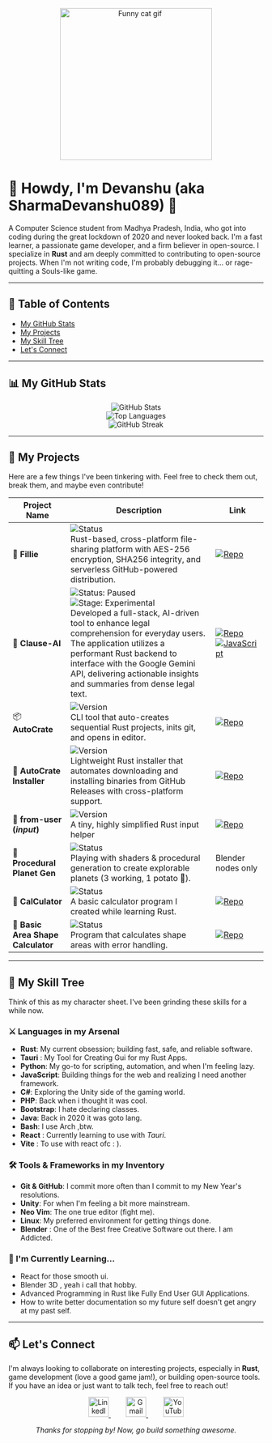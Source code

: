 <p align="center">
  <a href="https://www.youtube.com/watch?v=dQw4w9WgXcQ">
    <img src="https://www.google.com/search?q=https://media.giphy.com/media/v1.Y2lkPTc5MGI3NjExaDB6d2p2ZjlhZzJ2bW14cXBpNzgzaG14ZzB6bHBvM3dnbTNsaDI2ZyZlcD12MV9pbnRlcm5hbF9naWZfYnlfaWQmY3Q9Zw/13HgwGsXF0aiwE/giphy.gif" alt="Funny cat gif" width="300">
  </a>
</p>

# 👋 Howdy, I'm Devanshu (aka SharmaDevanshu089) 👋

A Computer Science student from Madhya Pradesh, India, who got into coding during the great lockdown of 2020 and never looked back. I'm a fast learner, a passionate game developer, and a firm believer in open-source. I specialize in **Rust** and am deeply committed to contributing to open-source projects. When I'm not writing code, I'm probably debugging it... or rage-quitting a Souls-like game.

---

## 📜 Table of Contents

- [My GitHub Stats](#-my-github-stats)
- [My Projects](#-my-projects)
- [My Skill Tree](#-my-skill-tree)
- [Let's Connect](#-lets-connect)

---

## 📊 My GitHub Stats

<p align="center">
<img src="https://github-readme-stats.vercel.app/api?username=sharmadevanshu089&theme=tokyonight&show_icons=true&hide_border=true&count_private=true" alt="GitHub Stats" /><br/>
<img src="https://github-readme-stats.vercel.app/api/top-langs/?username=sharmadevanshu089&theme=tokyonight&show_icons=true&hide_border=true&layout=compact" alt="Top Languages" /><br/>
<img src="https://github-readme-streak-stats.herokuapp.com/?user=sharmadevanshu089&theme=tokyonight&hide_border=true" alt="GitHub Streak" />
</p>

---

## 🚀 My Projects

Here are a few things I've been tinkering with. Feel free to check them out, break them, and maybe even contribute!

| Project Name              | Description                                                                 | Link |
|---------------------------|-----------------------------------------------------------------------------|------|
| 📁 **Fillie**             | ![Status](https://img.shields.io/badge/status-development-yellow?style=flat-square) <br> Rust-based, cross-platform file-sharing platform with AES-256 encryption, SHA256 integrity, and serverless GitHub-powered distribution. | [![Repo](https://img.shields.io/badge/🚀%20Repo-blue?style=for-the-badge&logo=rust&logoColor=white)](https://github.com/sharmadevanshu089/fillie) |
| 🤖 **Clause-AI**             |![Status: Paused](https://img.shields.io/badge/Status-Paused-orange?style=for-the-badge) ![Stage: Experimental](https://img.shields.io/badge/Stage-Experimental-yellow?style=for-the-badge)<br> Developed a full-stack, AI-driven tool to enhance legal comprehension for everyday users. The application utilizes a performant Rust backend to interface with the Google Gemini API, delivering actionable insights and summaries from dense legal text.|[![Repo](https://img.shields.io/badge/🚀%20Repo-blue?style=for-the-badge&logo=rust&logoColor=white)](https://github.com/SharmaDevanshu089/Clause-AI) [![JavaScript](https://img.shields.io/badge/JavaScript-F7DF1E?style=for-the-badge&logo=javascript&logoColor=black)](https://github.com/SharmaDevanshu089/Clause-AI) |
| 📦 **AutoCrate**          | ![Version](https://img.shields.io/github/v/release/sharmadevanshu089/autocrate?style=flat-square&color=blue) <br> CLI tool that auto-creates sequential Rust projects, inits git, and opens in editor. | [![Repo](https://img.shields.io/badge/🚀%20Repo-blue?style=for-the-badge&logo=rust&logoColor=white)](https://github.com/sharmadevanshu089/autocrate) |
| 📩 **AutoCrate Installer**| ![Version](https://img.shields.io/github/v/release/sharmadevanshu089/Installer?style=flat-square&color=blue) <br> Lightweight Rust installer that automates downloading and installing binaries from GitHub Releases with cross-platform support. | [![Repo](https://img.shields.io/badge/🚀%20Repo-blue?style=for-the-badge&logo=rust&logoColor=white)](https://github.com/sharmadevanshu089/Installer) |
| 💬 **from-user (*input*)**| ![Version](https://img.shields.io/github/v/release/sharmadevanshu089/input?style=flat-square&color=blue) <br> A tiny, highly simplified Rust input helper | [![Repo](https://img.shields.io/badge/🚀%20Repo-blue?style=for-the-badge&logo=rust&logoColor=white)](https://github.com/sharmadevanshu089/input) |
| 🌌 **Procedural Planet Gen** | ![Status](https://img.shields.io/badge/status-experimental-orange?style=flat-square) <br> Playing with shaders & procedural generation to create explorable planets (3 working, 1 potato 🥔). | Blender nodes only |
| 🧮 **CalCulator**         | ![Status](https://img.shields.io/badge/status-archived-lightgrey?style=flat-square) <br> A basic calculator program I created while learning Rust. | [![Repo](https://img.shields.io/badge/🚀%20Repo-blue?style=for-the-badge&logo=rust&logoColor=white)](https://github.com/sharmadevanshu089/CalCulator) |
| 📐 **Basic Area Shape Calculator** | ![Status](https://img.shields.io/badge/status-archived-lightgrey?style=flat-square) <br> Program that calculates shape areas with error handling. | [![Repo](https://img.shields.io/badge/🚀%20Repo-blue?style=for-the-badge&logo=rust&logoColor=white)](https://github.com/sharmadevanshu089/_ShapeAreaCalculatulatolator) |



---

## 💼 My Skill Tree

Think of this as my character sheet. I've been grinding these skills for a while now.

### ⚔️ Languages in my Arsenal

- **Rust**: My current obsession; building fast, safe, and reliable software.
- **Tauri** : My Tool for Creating Gui for my Rust Apps.
- **Python**: My go-to for scripting, automation, and when I'm feeling lazy.
- **JavaScript**: Building things for the web and realizing I need another framework.
- **C#**: Exploring the Unity side of the gaming world.
- **PHP**: Back when i thought it was cool.
- **Bootstrap**: I hate declaring classes.
- **Java**: Back in 2020 it was goto lang.
- **Bash**: I use Arch ,btw.
- **React** : Currently learning to use with *Tauri*.
- **Vite** : To use with react ofc : ).

### 🛠️ Tools & Frameworks in my Inventory

- **Git & GitHub**: I commit more often than I commit to my New Year's resolutions.
- **Unity**: For when I'm feeling a bit more mainstream.
- **Neo Vim**: The one true editor (fight me).
- **Linux**: My preferred environment for getting things done.
- **Blender** : One of the Best free Creative Software out there. I am Addicted.

### 🌱 I'm Currently Learning...

- React for those smooth ui.
- Blender 3D , yeah i call that hobby.
- Advanced Programming in Rust like Fully End User GUI Applications.
- How to write better documentation so my future self doesn't get angry at my past self.

---

## 📫 Let's Connect

I'm always looking to collaborate on interesting projects, especially in **Rust**, game development (love a good game jam!), or building open-source tools. If you have an idea or just want to talk tech, feel free to reach out!

<p align="center">
  <a href="https://www.linkedin.com/in/devanshu-sharma-9b7554237/" target="_blank" style="margin: 0 15px;">
    <img src="https://cdn.jsdelivr.net/gh/devicons/devicon/icons/linkedin/linkedin-original.svg" alt="LinkedIn" width="40" height="40">
  </a>
  <a href="mailto:sharma.devanshu089@gmail.com" style="margin: 0 15px;">
    <img src="https://cdn.jsdelivr.net/gh/devicons/devicon/icons/google/google-original.svg" alt="Gmail" width="40" height="40">
  </a>
  <a href="https://www.youtube.com/@PotatoAsUserName" target="_blank" style="margin: 0 15px;">
    <img src="https://cdn.jsdelivr.net/npm/simple-icons@v11/icons/youtube.svg" alt="YouTube" width="40" height="40">
  </a>
</p>

<p align="center"><em>Thanks for stopping by! Now, go build something awesome.</em></p>
